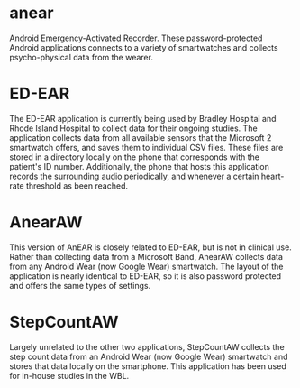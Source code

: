 # anear
Android Emergency-Activated Recorder. These password-protected Android applications connects to a variety of smartwatches and collects psycho-physical data from the wearer.

# ED-EAR
The ED-EAR application is currently being used by Bradley Hospital and Rhode Island Hospital to collect data for their ongoing studies. The application collects data from
all available sensors that the Microsoft 2 smartwatch offers, and saves them to individual CSV files. These files are stored in a directory locally on the phone
that corresponds with the patient's ID number. Additionally, the phone that hosts this application records the surrounding audio periodically, and whenever a certain
heart-rate threshold as been reached. 

# AnearAW
This version of AnEAR is closely related to ED-EAR, but is not in clinical use. Rather than collecting data from a Microsoft Band, AnearAW collects data from any
Android Wear (now Google Wear) smartwatch. The layout of the application is nearly identical to ED-EAR, so it is also password protected and offers the same types of
settings.

# StepCountAW
Largely unrelated to the other two applications, StepCountAW collects the step count data from an Android Wear (now Google Wear) smartwatch and stores that data locally on the smartphone. This application has been used for in-house studies in the WBL.
